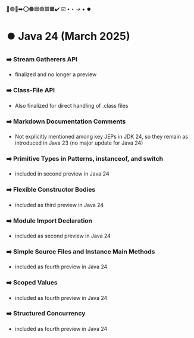 🔵🟢🔴➡️⭕🟠🟦🟣🟥🟧✔️
☑️ • ‣ → ⁕ ⏺️

# ⏺️ Java 24 (March 2025)

### ➡️ Stream Gatherers API

- finalized and no longer a preview

### ➡️ Class-File API

- Also finalized for direct handling of .class files

### ➡️ Markdown Documentation Comments

- Not explicitly mentioned among key JEPs in JDK 24, so they remain as introduced in Java 23 (no major update for Java 24)

### ➡️ Primitive Types in Patterns, instanceof, and switch

- included in second preview in Java 24

### ➡️ Flexible Constructor Bodies

- included as third preview in Java 24

### ➡️ Module Import Declaration

- included as second preview in Java 24

### ➡️ Simple Source Files and Instance Main Methods

- included as fourth preview in Java 24

### ➡️ Scoped Values

- included as fourth preview in Java 24

### ➡️ Structured Concurrency

- included as fourth preview in Java 24
